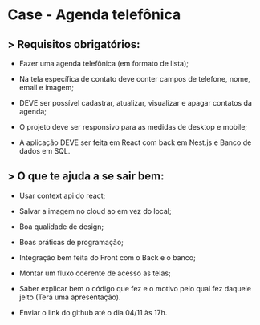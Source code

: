 # Case - Agenda telefônica

## > Requisitos obrigatórios:
- Fazer uma agenda telefônica (em formato de lista);

- Na tela específica de contato deve conter campos de telefone, nome, email e imagem;

- DEVE ser possível cadastrar, atualizar, visualizar e apagar contatos da agenda;

- O projeto deve ser responsivo para as medidas de desktop e mobile;

- A aplicação DEVE ser feita em React com back em Nest.js e Banco de dados em SQL.



## > O que te ajuda a se sair bem:
- Usar context api do react; 

- Salvar a imagem no cloud ao em vez do local; 

- Boa qualidade de design;

- Boas práticas de programação;

- Integração bem feita do Front com o Back e o banco; 

- Montar um fluxo coerente de acesso as telas;

- Saber explicar bem o código que fez e o motivo pelo qual fez daquele jeito (Terá uma apresentação).

- Enviar o link do github até o dia 04/11 às 17h.